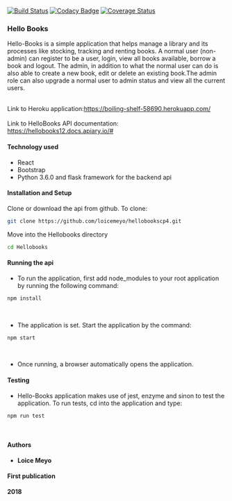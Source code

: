 [![Build Status](https://travis-ci.org/loicemeyo/hellobookscp4.svg?branch=develop)](https://travis-ci.org/loicemeyo/hellobookscp4)
[![Codacy Badge](https://api.codacy.com/project/badge/Grade/6b86bb24f160408b952fb05dc464275f)](https://www.codacy.com/app/loicemeyo/hellobookscp4?utm_source=github.com&amp;utm_medium=referral&amp;utm_content=loicemeyo/hellobookscp4&amp;utm_campaign=Badge_Grade)
[![Coverage Status](https://coveralls.io/repos/github/loicemeyo/hellobookscp4/badge.svg?branch=develop)](https://coveralls.io/github/loicemeyo/hellobookscp4?branch=develop)
<h3>Hello Books</h3>

Hello-Books is a simple application that helps manage a library and its processes like stocking, tracking and renting books. A normal user (non-admin) can register to be a user, login, view all books available, borrow a book and logout. The admin, in addition to what the normal user can do is also able to create a new book, edit or delete an existing book.The admin role can also upgrade a normal user to admin status and view all the current users.<br><br>

Link to Heroku application:https://boiling-shelf-58690.herokuapp.com/ <br><br>
Link to HelloBooks API documentation: https://hellobooks12.docs.apiary.io/#<br> 

<h4>Technology used</h4>
<ul>
  <li>React</li>
  <li>Bootstrap</li>
  <li>Python 3.6.0 and flask framework for the backend api</li>
 </ul>

<h4>Installation and Setup</h4>

Clone or download the api from github. To clone:<br>

```sh
git clone https://github.com/loicemeyo/hellobookscp4.git
```
Move into the Hellobooks directory <br>
 
 ```sh
 cd Hellobooks
 ```

<h4>Running the api</h4>

- To run the application, first add node_modules to your root application by running the following command:<br>
```sh
npm install
```
<br>

- The application is set. Start the application by the command:<br>
```sh
npm start
```
<br>

- Once running, a browser automatically opens the application.

<h4>Testing</h4>

- Hello-Books application makes use of jest, enzyme and sinon to test the application. To run tests, cd into the
application and type: <br>

```sh
npm run test
```
<br>

<h4>Authors</h4>

* **Loice Meyo**

<h4>First publication</h4>

**2018**


